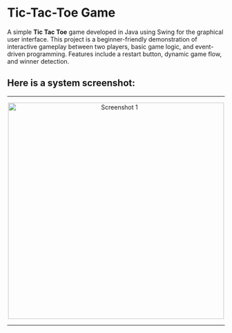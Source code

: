 # Tic-Tac-Toe Game

A simple **Tic Tac Toe** game developed in Java using Swing for the graphical user interface. This project is a beginner-friendly demonstration of interactive gameplay between two players, basic game logic, and event-driven programming. Features include a restart button, dynamic game flow, and winner detection.

## Here is a system screenshot:
---
<p align="center">
  <img src="https://github.com/user-attachments/assets/32dccc87-396c-478d-9634-eae7b704d816" alt="Screenshot 1" width="500">
</p>

---
